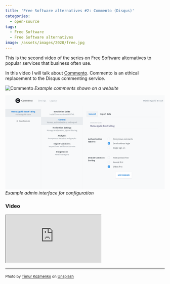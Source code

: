 ```yaml
---
title: 'Free Software alternatives #2: Commento (Disqus)'
categories:
  - open-source
tags:
  - Free Software
  - Free Software alternatives
image: /assets/images/2020/free.jpg
---
```

This is the second video of the series on Free Software alternatives to popular services that business often use.

<!-- more -->

In this video I will talk about [Commento](https://www.commento.io/). Commento is an ethical replacement to the Disqus
commenting service.

![Commento](https://cdn.commento.io/images/demo.png)
_Example comments shown on a website_

![Commento Admin](/assets/images/commento-admin.png)
_Example admin interface for configuration_

### Video

<div class="video-wrapper"><iframe allowfullscreen src='https://www.invidio.us/embed/61fCZzbnOIk' ></iframe></div>

---
<small>Photo by [Timur Kozmenko](https://unsplash.com/@timrael?utm_source=unsplash&utm_medium=referral&utm_content=creditCopyText) on [Unsplash](https://unsplash.com/s/photos/lighthouse?utm_source=unsplash&utm_medium=referral&utm_content=creditCopyText)</small>
